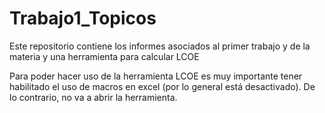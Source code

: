 # Trabajo1_Topicos
Este repositorio contiene los informes asociados al primer trabajo y de la materia y una herramienta para calcular LCOE

Para poder hacer uso de la herramienta LCOE es muy importante tener habilitado el uso de macros en excel (por lo general está desactivado). De lo contrario, no va a abrir la herramienta.
